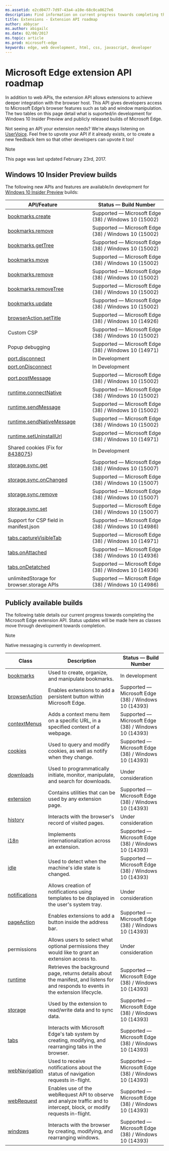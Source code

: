 ```yaml
---
ms.assetid: e2cd0477-7d97-43a4-a10e-68c0ca8627e6
description: Find information on current progress towards completing the Microsoft Edge extension API.
title: Extensions - Extension API roadmap
author: abbycar
ms.author: abigailc
ms.date: 02/08/2017
ms.topic: article
ms.prod: microsoft-edge
keywords: edge, web development, html, css, javascript, developer
---
```


# Microsoft Edge extension API roadmap

In addition to web APIs, the extension API allows extensions to achieve deeper integration with the browser host. This API gives developers access to Microsoft Edge’s browser features such as tab and window manipulation. The two tables on this page detail what is suported/in development for Windows 10 Insider Preview and publicly released builds of Microsoft Edge.

Not seeing an API your extension needs? We're always listening on [UserVoice](https://wpdev.uservoice.com/forums/257854-microsoft-edge-developer/category/87962-extensions). Feel free to upvote your API if it already exists, or to create a new feedback item so that other developers can upvote it too!

> [!NOTE]
> This page was last updated February 23rd, 2017.


## Windows 10 Insider Preview builds
The following new APIs and features are available/in development for [Windows 10 Insider Preview](https://insider.windows.com/) builds:

| API/Feature        | Status — Build Number
|---------------|--------------|
[bookmarks.create](https://developer.mozilla.org/en-US/docs/Mozilla/Add-ons/WebExtensions/API/bookmarks/create) | Supported — Microsoft Edge (38) / Windows 10 (15002)
[bookmarks.remove](https://developer.mozilla.org/en-US/docs/Mozilla/Add-ons/WebExtensions/API/bookmarks/remove) | Supported — Microsoft Edge (38) / Windows 10 (15002)
[bookmarks.getTree](https://developer.mozilla.org/en-US/docs/Mozilla/Add-ons/WebExtensions/API/bookmarks/getTree) | Supported — Microsoft Edge (38) / Windows 10 (15002)
[bookmarks.move](https://developer.mozilla.org/en-US/docs/Mozilla/Add-ons/WebExtensions/API/bookmarks/move) | Supported — Microsoft Edge (38) / Windows 10 (15002)
[bookmarks.remove](https://developer.mozilla.org/en-US/docs/Mozilla/Add-ons/WebExtensions/API/bookmarks/remove) | Supported — Microsoft Edge (38) / Windows 10 (15002)
[bookmarks.removeTree](https://developer.mozilla.org/en-US/docs/Mozilla/Add-ons/WebExtensions/API/bookmarks/remove) | Supported — Microsoft Edge (38) / Windows 10 (15002)
[bookmarks.update](https://developer.mozilla.org/en-US/docs/Mozilla/Add-ons/WebExtensions/API/bookmarks/update) | Supported — Microsoft Edge (38) / Windows 10 (15002)
[browserAction.setTitle](https://developer.mozilla.org/en-US/docs/Mozilla/Add-ons/WebExtensions/API/browserAction/setTitle) | Supported — Microsoft Edge (38) / Windows 10 (14926)
Custom CSP | Supported — Microsoft Edge (38) / Windows 10 (15002)
Popup debugging | Supported — Microsoft Edge (38) / Windows 10 (14971)
[port.disconnect](https://developer.mozilla.org/en-US/Add-ons/WebExtensions/API/runtime/Port#Type) |In Development
[port.onDisconnect](https://developer.mozilla.org/en-US/Add-ons/WebExtensions/API/runtime/Port#Type) |In Development
[port.postMessage](https://developer.mozilla.org/en-US/Add-ons/WebExtensions/API/runtime/Port#Type) | Supported — Microsoft Edge (38) / Windows 10 (15002)
[runtime.connectNative](https://developer.mozilla.org/en-US/docs/Mozilla/Add-ons/WebExtensions/API/runtime/connectNative) | Supported — Microsoft Edge (38) / Windows 10 (15002)
[runtime.sendMessage](https://developer.mozilla.org/en-US/docs/Mozilla/Add-ons/WebExtensions/API/runtime/sendMessage) | Supported — Microsoft Edge (38) / Windows 10 (15002)
[runtime.sendNativeMessage](https://developer.mozilla.org/en-US/docs/Mozilla/Add-ons/WebExtensions/API/runtime/sendNativeMessage) | Supported — Microsoft Edge (38) / Windows 10 (15002)
[runtime.setUninstallUrl](https://developer.mozilla.org/en-US/docs/Mozilla/Add-ons/WebExtensions/API/runtime/setUninstallURL) | Supported — Microsoft Edge (38) / Windows 10 (14971)
Shared cookies (Fix for [8438075](https://developer.microsoft.com/en-us/microsoft-edge/platform/issues/8438075/)) |In Development
[storage.sync.get](https://developer.mozilla.org/en-US/docs/Mozilla/Add-ons/WebExtensions/API/storage/StorageArea/get) |Supported — Microsoft Edge (38) / Windows 10 (15007)
[storage.sync.onChanged](https://developer.mozilla.org/en-US/docs/Mozilla/Add-ons/WebExtensions/API/storage/onChanged) | Supported — Microsoft Edge (38) / Windows 10 (15007)
[storage.sync.remove](https://developer.mozilla.org/en-US/docs/Mozilla/Add-ons/WebExtensions/API/storage/StorageArea/remove) |Supported — Microsoft Edge (38) / Windows 10 (15007)
[storage.sync.set](https://developer.mozilla.org/en-US/docs/Mozilla/Add-ons/WebExtensions/API/storage/StorageArea/set) | Supported — Microsoft Edge (38) / Windows 10 (15007)
Support for CSP field in manifest.json | Supported — Microsoft Edge (38) / Windows 10 (14986)
[tabs.captureVisibleTab](https://developer.mozilla.org/en-US/docs/Mozilla/Add-ons/WebExtensions/API/tabs/captureVisibleTab) | Supported — Microsoft Edge (38) / Windows 10 (14971)
[tabs.onAttached](https://developer.mozilla.org/en-US/docs/Mozilla/Add-ons/WebExtensions/API/tabs/onAttached) | Supported — Microsoft Edge (38) / Windows 10 (14936)
[tabs.onDetatched](https://developer.mozilla.org/en-US/docs/Mozilla/Add-ons/WebExtensions/API/tabs/onDetached) | Supported — Microsoft Edge (38) / Windows 10 (14936)
unlimitedStorage for browser.storage APIs |Supported — Microsoft Edge (38) / Windows 10 (14986)




## Publicly available builds

The following table details our current progress towards completing the Microsoft Edge extension API. Status updates will be made here as classes move through development towards completion.

> [!NOTE]
> Native messaging is currently in development.


| Class         | Description | Status — Build Number
|---------------|--------------|---------------------|
[bookmarks](https://developer.mozilla.org/en-US/Add-ons/WebExtensions/API/bookmarks)     | Used to create, organize, and manipulate bookmarks. | In development |
[browserAction](https://developer.mozilla.org/en-US/Add-ons/WebExtensions/API/browserAction) | Enables extensions to add a persistent button within Microsoft Edge. | Supported — Microsoft Edge (38) / Windows 10 (14393)
[contextMenus](https://developer.mozilla.org/en-US/docs/Mozilla/Add-ons/WebExtensions/API/contextMenus)  | Adds a context menu item on a specific URL, in a specified context of a webpage. | Supported — Microsoft Edge (38) / Windows 10 (14393)
[cookies](https://developer.mozilla.org/en-US/docs/Mozilla/Add-ons/WebExtensions/API/cookies)       | Used to query and modify cookies, as well as notify when they change. | Supported — Microsoft Edge (38) / Windows 10 (14393) |
[downloads](https://developer.mozilla.org/en-US/docs/Mozilla/Add-ons/WebExtensions/API/downloads)     | Used to programmatically initiate, monitor, manipulate, and search for downloads. | Under consideration |
[extension](https://developer.mozilla.org/en-US/docs/Mozilla/Add-ons/WebExtensions/API/extension)     | Contains utilities that can be used by any extension page. | Supported — Microsoft Edge (38) / Windows 10 (14393)      |
[history](https://developer.mozilla.org/en-US/docs/Mozilla/Add-ons/WebExtensions/API/history)       | Interacts with the browser's record of visited pages. | Under consideration |
[i18n](https://developer.mozilla.org/en-US/docs/Mozilla/Add-ons/WebExtensions/API/i18n)          | Implements internationalization across an extension. | Supported — Microsoft Edge (38) / Windows 10 (14393)      |
[idle](https://developer.mozilla.org/en-US/docs/Mozilla/Add-ons/WebExtensions/API/idle)          | Used to detect when the machine's idle state is changed. | Supported — Microsoft Edge (38) / Windows 10 (14393) |
[notifications](https://developer.mozilla.org/en-US/docs/Mozilla/Add-ons/WebExtensions/API/notifications) | Allows creation of notifications using templates to be displayed in the user's system tray. | Under consideration |
[pageAction](https://developer.mozilla.org/en-US/docs/Mozilla/Add-ons/WebExtensions/API/pageAction)    | Enables extensions to add a button inside the address bar. | Supported — Microsoft Edge (38) / Windows 10 (14393)      |
permissions   | Allows users to select what optional permissions they would like to grant an extension access to. | Under consideration
[runtime](https://developer.mozilla.org/en-US/docs/Mozilla/Add-ons/WebExtensions/API/runtime)       | Retrieves the background page, returns details about the manifest, and listens for and responds to events in the extension lifecycle. | Supported — Microsoft Edge (38) / Windows 10 (14393)
[storage](https://developer.mozilla.org/en-US/docs/Mozilla/Add-ons/WebExtensions/API/storage)       | Used by the extension to read/write data and to sync data. | Supported — Microsoft Edge (38) / Windows 10 (14393)
[tabs](https://developer.mozilla.org/en-US/docs/Mozilla/Add-ons/WebExtensions/API/tabs)          | Interacts with Microsoft Edge's tab system by creating, modifying, and rearranging tabs in the browser. | Supported — Microsoft Edge (38) / Windows 10 (14393)
[webNavigation](https://developer.mozilla.org/en-US/docs/Mozilla/Add-ons/WebExtensions/API/webNavigation) | Used to receive notifications about the status of navigation requests in-flight. | Supported — Microsoft Edge (38) / Windows 10 (14393)
[webRequest](https://developer.mozilla.org/en-US/docs/Mozilla/Add-ons/WebExtensions/API/webRequest)    | Enables use of the webRequest API to observe and analyze traffic and to intercept, block, or modify requests in-flight. | Supported — Microsoft Edge (38) / Windows 10 (14393)
[windows](https://developer.mozilla.org/en-US/docs/Mozilla/Add-ons/WebExtensions/API/windows)       | Interacts with the browser by creating, modifying, and rearranging windows. | Supported — Microsoft Edge (38) / Windows 10 (14393)

